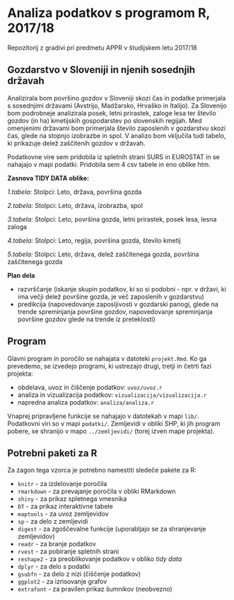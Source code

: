 # Analiza podatkov s programom R, 2017/18

Repozitorij z gradivi pri predmetu APPR v študijskem letu 2017/18

## Gozdarstvo v Sloveniji in njenih sosednjih državah

Analizirala bom površino gozdov v Sloveniji skozi čas in podatke primerjala s sosednjimi državami (Avstrijo, Madžarsko, Hrvaško in Italijo). Za Slovenijo bom podrobneje analizirala posek, letni prirastek, zaloge lesa ter število gozdov (in ha) kmetijskih gospodarstev po slovenskih regijah. Med omenjenimi državami bom primerjala število zaposlenih v gozdarstvu skozi čas, glede na stopnjo izobrazbe in spol. V analizo bom vključila tudi tabelo, ki prikazuje delež zaščitenih gozdov v državah. 

Podatkovne vire sem pridobila iz spletnih strani SURS in EUROSTAT in se nahajajo v mapi podatki. Pridobila sem 4 csv tabele in eno oblike htm. 

**Zasnova TIDY DATA oblike:**

*1.tabela:* Stolpci: Leto, država, površina gozda

*2.tabela:* Stolpci: Leto, država, izobrazba, spol 

*3.tabela:* Stolpci: Leto, površina gozda, letni prirastek, posek lesa, lesna zaloga

*4.tabela:* Stolpci: Leto, regija, površina gozda, število kmetij

*5.tabela:* Stolpci: Leto, država, delež zaščitenega gozda, površina zaščitenega gozda

**Plan dela**  
- razvrščanje (iskanje skupin podatkov, ki so si podobni - npr. v državi, ki ima večji delež površine gozda, je več zaposlenih v gozdarstvu)
- predikcija (napovedovanje zaposljivosti v gozdarski panogi, glede na trende spreminjanja površine gozdov, napovedovanje spreminjanja površine gozdov glede na trende iz preteklosti)

## Program

Glavni program in poročilo se nahajata v datoteki `projekt.Rmd`. Ko ga prevedemo,
se izvedejo programi, ki ustrezajo drugi, tretji in četrti fazi projekta:

* obdelava, uvoz in čiščenje podatkov: `uvoz/uvoz.r`
* analiza in vizualizacija podatkov: `vizualizacija/vizualizacija.r`
* napredna analiza podatkov: `analiza/analiza.r`

Vnaprej pripravljene funkcije se nahajajo v datotekah v mapi `lib/`. Podatkovni
viri so v mapi `podatki/`. Zemljevidi v obliki SHP, ki jih program pobere, se
shranijo v mapo `../zemljevidi/` (torej izven mape projekta).

## Potrebni paketi za R

Za zagon tega vzorca je potrebno namestiti sledeče pakete za R:

* `knitr` - za izdelovanje poročila
* `rmarkdown` - za prevajanje poročila v obliki RMarkdown
* `shiny` - za prikaz spletnega vmesnika
* `DT` - za prikaz interaktivne tabele
* `maptools` - za uvoz zemljevidov
* `sp` - za delo z zemljevidi
* `digest` - za zgoščevalne funkcije (uporabljajo se za shranjevanje zemljevidov)
* `readr` - za branje podatkov
* `rvest` - za pobiranje spletnih strani
* `reshape2` - za preoblikovanje podatkov v obliko *tidy data*
* `dplyr` - za delo s podatki
* `gsubfn` - za delo z nizi (čiščenje podatkov)
* `ggplot2` - za izrisovanje grafov
* `extrafont` - za pravilen prikaz šumnikov (neobvezno)
